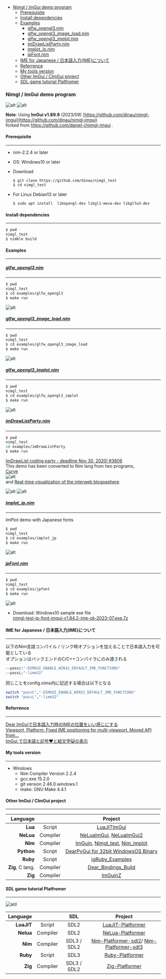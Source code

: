 <!-- START doctoc generated TOC please keep comment here to allow auto update -->
<!-- DON'T EDIT THIS SECTION, INSTEAD RE-RUN doctoc TO UPDATE -->

- [Nimgl / ImGui demo program](#nimgl--imgui-demo-program)
  - [Prerequisite](#prerequisite)
  - [Install dependencies](#install-dependencies)
  - [Examples](#examples)
    - [glfw_opengl3.nim](#glfw_opengl3nim)
    - [glfw_opengl3_image_load.nim](#glfw_opengl3_image_loadnim)
    - [glfw_opengl3_implot.nim](#glfw_opengl3_implotnim)
    - [imDrawListParty.nim](#imdrawlistpartynim)
    - [implot_jp.nim](#implot_jpnim)
    - [jpFont.nim](#jpfontnim)
  - [IME for Japanese / 日本語入力(IME)について](#ime-for-japanese--%E6%97%A5%E6%9C%AC%E8%AA%9E%E5%85%A5%E5%8A%9Bime%E3%81%AB%E3%81%A4%E3%81%84%E3%81%A6)
  - [Referrence](#referrence)
  - [My tools version](#my-tools-version)
  - [Other ImGui / CImGui project](#other-imgui--cimgui-project)
  - [SDL game tutorial Platfromer](#sdl-game-tutorial-platfromer)

<!-- END doctoc generated TOC please keep comment here to allow auto update -->

### Nimgl / ImGui demo program

![alt](https://github.com/dinau/nimgl_test/actions/workflows/windows.yml/badge.svg) 
![alt](https://github.com/dinau/nimgl_test/actions/workflows/linux.yml/badge.svg)

**Note**: Using  **ImGui v1.89.9** (2023/09) [https://github.com/dinau/nimgl-imgui](https://github.com/dinau/nimgl-imgui)  
forked from https://github.com/daniel-j/nimgl-imgui .

#### Prerequisite

---

- nim-2.2.4 or later
- OS: Windows10 or later
- Download 

   ```sh
   $ git clone https://github.com/dinau/nimgl_test
   $ cd nimgl_test
   ```

- For Linux Debian13 or later

   ```sh
   $ sudo apt install  libopengl-dev libgl1-mesa-dev libglfw3-dev
   ```
#### Install dependencies

---

   ```sh
   $ pwd
   nimgl_test
   $ nimble build
   ```

#### Examples

---

#####  [glfw_opengl3.nim](examples/glfw_opengl3/glfw_opengl3.nim)

---

   ```sh
   $ pwd 
   nimgl_test
   $ cd examples/glfw_opengl3
   $ make run
   ```

![alt](img/glfw_opengl3.png)


#####  [glfw_opengl3_image_load.nim](examples/glfw_opengl3_image_load/glfw_opengl3_image_load.nim)

---

   ```sh
   $ pwd 
   nimgl_test
   $ cd examples/glfw_opengl3_image_load
   $ make run
   ```

![alt](img/glfw_opengl3_image_load.png)

#####  [glfw_opengl3_implot.nim](examples/glfw_opengl3_implot/glfw_opengl3_implot.nim)

---

   ```sh
   $ pwd 
   nimgl_test
   $ cd examples/glfw_opengl3_implot
   $ make run
   ```

![alt](img/glfw_opengl3_implot.png)

##### [imDrawListParty.nim](examples/imDrawListParty/imDrawListParty.nim)

---

```sh
$ pwd 
nimgl_test
cd examples/imDrawListParty
$ make run
```

[ImDrawList coding party - deadline Nov 30, 2020! #3606](https://github.com/ocornut/imgui/issues/3606)  
This demo has been converted to Nim lang from two programs,  
[Curve](https://github.com/ocornut/imgui/issues/3606#issuecomment-730648517)  
![alt](https://user-images.githubusercontent.com/8225057/99726102-5b5a6f80-2ab6-11eb-8785-8a7de588dd6e.gif)  
and [Real-time visualization of the interweb blogosphere](https://github.com/ocornut/imgui/issues/3606#issuecomment-730704909).  

![alt](https://user-images.githubusercontent.com/35172202/99803095-e2a4f300-2b49-11eb-8979-0bd475c1cfee.gif)
![alt](img/nimgl-imgui-coding-party-2023-08.png)  


##### [implot_jp.nim](examples/implot_jp/implot_jp.nim)

---

ImPlot demo with Japanese fonts

   ```sh
   $ pwd 
   nimgl_test
   $ cd examples/implot_jp
   $ make run
   ```

   ![alt](img/nimgl-implot-demo-jp-font-2023-10.png)  

##### [jpFont.nim](examples/jpFont/jpFont.nim)

---

```sh
$ pwd 
nimgl_test
$ cd examples/jpfont
$ make run
```

![alt](img/nimgl-screen-shot-jp-font-2023-07.png)

- Download: Windows10 sample exe file  
[nimgl-test-jp-font-imgui-v1.84.2-ime-ok-2023-07.exe.7z](https://bitbucket.org/dinau/storage/downloads/nimgl-test-jp-font-imgui-v1.84.2-ime-ok-2023-07.exe.7z) 

#### IME for Japanese / 日本語入力(IME)について

---

以下のNim言語コンパイル / リンク時オプションを加えることで日本語入力を可能としている  
オプションはバックエンドのC/C++コンパイラにのみ渡される

```sh
--passc:"-DIMGUI_ENABLE_WIN32_DEFAULT_IME_FUNCTIONS"
--passL:"-limm32"
```

同じことをconfig.nims内に記述する場合は以下となる

```nim
switch "passC","-DIMGUI_ENABLE_WIN32_DEFAULT_IME_FUNCTIONS"
switch "passL","-limm32"
```

#### Referrence

---

[Dear ImGuiで日本語入力時のIMEの位置をいい感じにする](https://qiita.com/babiron_i/items/759d80965b497384bc0e)  
[Viewport, Platform: Fixed IME positioning for multi-viewport. Moved API from...](http://dalab.se.sjtu.edu.cn/gitlab/xiaoyuwei/imgui/-/commit/cb78e62df93732b64afcc9d4cd02e378730b32af)  
[ImGui で日本語と記号♥と絵文字😺の表示](https://zenn.dev/tenka/articles/display_japanese_symbols_and_emoji_with_imgui)  

#### My tools version

---

- Windows
   - Nim Compiler Version 2.2.4 
   - gcc.exe 15.2.0
   - git version 2.46.0.windows.1
   - make: GNU Make 4.4.1


#### Other ImGui / CImGui project

---


| Language             |          | Project                                                                                                                                         |
| -------------------: | :---:    | :----------------------------------------------------------------:                                                                              |
| **Lua**              | Script   | [LuaJITImGui](https://github.com/dinau/luajitImGui)                                                                                             |
| **NeLua**            | Compiler | [NeLuaImGui](https://github.com/dinau/neluaImGui), [NeLuaImGui2](https://github.com/dinau/neluaImGui2)                                          |
| **Nim**              | Compiler | [ImGuin](https://github.com/dinau/imguin), [Nimgl_test](https://github.com/dinau/nimgl_test), [Nim_implot](https://github.com/dinau/nim_implot) |
| **Python**           | Script   | [DearPyGui for 32bit WindowsOS Binary](https://github.com/dinau/DearPyGui32/tree/win32)                                                         |
| **Ruby**             | Script   | [igRuby_Examples](https://github.com/dinau/igruby_examples)                                                                                     |
| **Zig**, C lang.     | Compiler | [Dear_Bindings_Build](https://github.com/dinau/dear_bindings_build)                                                                             |
| **Zig**              | Compiler | [ImGuinZ](https://github.com/dinau/imguinz)                                                                                                     |


#### SDL game tutorial Platfromer

---

![ald](https://github.com/dinau/nelua-platformer/raw/main/img/platformer-nelua-sdl2.gif)


| Language             |          | SDL         | Project                                                                                                                                               |
| -------------------: | :---:    | :---:       | :----------------------------------------------------------------:                                                                                    |
| **LuaJIT**           | Script   | SDL2        | [LuaJIT-Platformer](https://github.com/dinau/luajit-platformer)
| **Nelua**            | Compiler | SDL2        | [NeLua-Platformer](https://github.com/dinau/nelua-platformer)
| **Nim**              | Compiler | SDL3 / SDL2 | [Nim-Platformer-sdl2](https://github.com/def-/nim-platformer)/ [Nim-Platformer-sdl3](https://github.com/dinau/sdl3_nim/tree/main/examples/platformer) |
| **Ruby**             | Script   | SDL3        | [Ruby-Platformer](https://github.com/dinau/ruby-platformer)                                                                                           |
| **Zig**              | Compiler | SDL3 / SDL2 | [Zig-Platformer](https://github.com/dinau/zig-platformer)                                                                                             |
